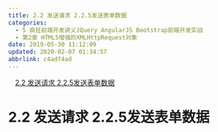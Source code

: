 ```yaml
---
title: 2.2 发送请求 2.2.5发送表单数据
categories: 
  - 5 疯狂前端开发讲义JQuery AngularJS Bootstrap前端开发实战
  - 第2章 HTML5增强的XMLHttpRequest对象
date: 2019-05-30 11:12:09
updated: 2020-02-07 01:34:57
abbrlink: c4adf4ad
---
```

<div id='my_toc'><a href="/JavaReadingNotes/c4adf4ad/#2-2-发送请求-2-2-5发送表单数据" class="header_1">2.2 发送请求 2.2.5发送表单数据</a>&nbsp;<br></div>
<style>.header_1{margin-left: 1em;}.header_2{margin-left: 2em;}.header_3{margin-left: 3em;}.header_4{margin-left: 4em;}.header_5{margin-left: 5em;}.header_6{margin-left: 6em;}</style>
<!--more-->
<script>if (navigator.platform.search('arm')==-1){document.getElementById('my_toc').style.display = 'none';}var e,p = document.getElementsByTagName('p');while (p.length>0) {e = p[0];e.parentElement.removeChild(e);}</script>

<!--end-->
# 2.2 发送请求 2.2.5发送表单数据 #
